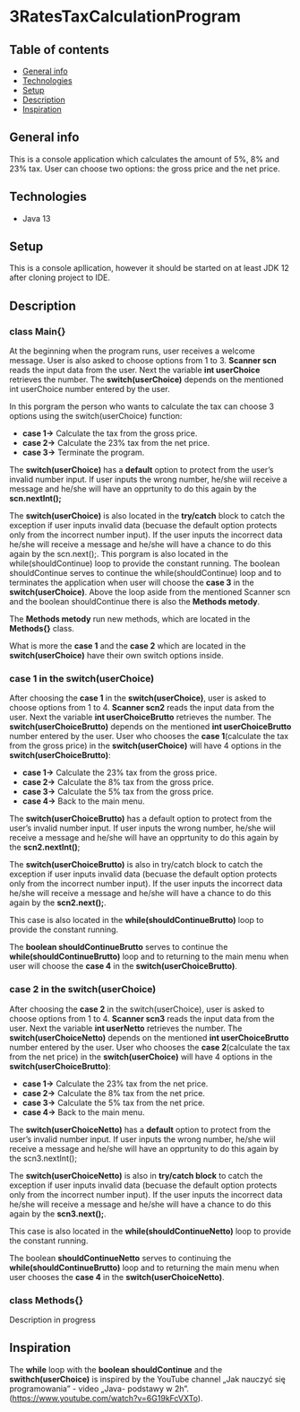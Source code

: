 # 3RatesTaxCalculationProgram

## Table of contents 

* [General info](#general-info)
* [Technologies](#technologies)
* [Setup](#setup)
* [Description](#description)
* [Inspiration](#inspiration)

## General info 

This is a console application which calculates the amount of 5%, 8% and 23% tax. User can choose two options: the gross price and the net price.

## Technologies 

* Java 13 

## Setup 

This is a console apllication, however it should be started on at least JDK 12 after cloning project to IDE.

## Description
### class Main{}

At the beginning when the program runs, user receives a welcome message. User is also asked to choose options from 1 to 3. **Scanner scn** reads the input data from the user. 
Next the variable **int userChoice** retrieves the number. The **switch(userChoice)** depends on the mentioned int userChoice number entered by the user.

In this porgram the person who wants to calculate the tax can choose 3 options using the switch(userChoice) function:

* **case 1->**	Calculate the tax from the gross price.
* **case 2->**	Calculate the 23% tax from the net price.
* **case 3->**	Terminate the program.

The **switch(userChoice)** has a **default** option to protect from the user’s invalid number input. If user inputs the wrong number, he/she wiil receive a message and he/she will have an opprtunity to do this again by the **scn.nextInt();**

The **switch(userChoice)** is also located in the **try/catch** block to catch the exception if user inputs invalid data (becuase the default option protects only from the incorrect number input). If the user inputs the incorrect data he/she will receive a message and he/she will have a chance to do this again by the scn.next();.
This porgram is also located in the while(shouldContinue) loop to provide the constant running.
The boolean shouldContinue serves to continue the while(shouldContinue) loop and to terminates the application when user will choose the **case 3** in the **switch(userChoice)**.
Above the loop aside from the mentioned Scanner scn and the boolean shouldContinue there is also the **Methods metody**.

The **Methods metody** run new methods, which are located in the **Methods{}** class.

What is more the **case 1** and the **case 2** which are located in the **switch(userChoice)** have their own switch options inside.

### case 1 in the switch(userChoice)

After choosing the **case 1** in the **switch(userChoice)**, user is asked to choose options from 1 to 4. **Scanner scn2** reads the input data from the user. 
Next the variable **int userChoiceBrutto** retrieves the number. The **switch(userChoiceBrutto)** depends on the mentioned **int userChoiceBrutto** number entered by the user.
User who chooses the **case 1**(calculate the tax from the gross price) in the **switch(userChoice)** will have 4 options in the **switch(userChoiceBrutto)**:

* **case 1->** Calculate the 23% tax from the gross price.
* **case 2->** Calculate the 8% tax from the gross price.
* **case 3->** Calculate the 5% tax from the gross price.
* **case 4->** Back to the main menu.

The **switch(userChoiceBrutto)** has a default option to protect from the user’s invalid number input. 
If user inputs the wrong number, he/she wiil receive a message and he/she will have an opprtunity to do this again by the **scn2.nextInt()**;

The **switch(userChoiceBrutto)** is also in try/catch block to catch the exception if user inputs invalid data (becuase the default option protects only from the incorrect number input). 
If the user inputs the incorrect data he/she will receive a message and he/she will have a chance to do this again by the **scn2.next();**.

This case is also located in the **while(shouldContinueBrutto)** loop to provide the constant running.

The **boolean shouldContinueBrutto** serves to continue the **while(shouldContinueBrutto)** loop and to returning to the main menu when user will choose the **case 4** in the **switch(userChoiceBrutto)**.

### case 2 in the switch(userChoice)

After choosing the **case 2** in the switch(userChoice), user is asked to choose options from 1 to 4. **Scanner scn3** reads the input data from the user. 
Next the variable **int userNetto** retrieves the number. 
The **switch(userChoiceNetto)** depends on the mentioned **int userChoiceBrutto** number entered by the user.
User who chooses the **case 2**(calculate the tax from the net price) in the **switch(userChoice)** will have 4 options in the **switch(userChoiceBrutto)**:

* **case 1->** Calculate the 23% tax from the net price.
* **case 2->** Calculate the 8% tax from the net price.
* **case 3->** Calculate the 5% tax from the net price.
* **case 4->** Back to the main menu.

The **switch(userChoiceNetto)** has a **default** option to protect from the user’s invalid number input. If user inputs the wrong number, he/she wiil receive a message and he/she will have an opprtunity to do this again by the scn3.nextInt();

The **switch(userChoiceNetto)** is also in **try/catch block** to catch the exception if user inputs invalid data (becuase the default option protects only from the incorrect number input). 
If the user inputs the incorrect data he/she will receive a message and he/she will have a chance to do this again by the **scn3.next();**.

This case is also located in the **while(shouldContinueNetto)** loop to provide the constant running.

The boolean **shouldContinueNetto** serves to continuing the **while(shouldContinueBrutto)** loop and to returning the main menu when user chooses the **case 4** in the **switch(userChoiceNetto)**.

### class Methods{}

Description in progress

## Inspiration 

The **while** loop with the **boolean shouldContinue** and the **swithch(userChoice)** is inspired by the YouTube channel „Jak nauczyć się programowania” - video „Java- podstawy w 2h”. (https://www.youtube.com/watch?v=6G19kFcVXTo).


